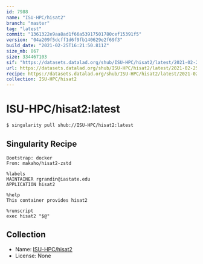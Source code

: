 ```yaml
---
id: 7988
name: "ISU-HPC/hisat2"
branch: "master"
tag: "latest"
commit: "1361322e9aa8ad1f66a53917501780cef15391f5"
version: "04a209f5dcff1d6f9fb140629e2f69f3"
build_date: "2021-02-25T16:21:50.811Z"
size_mb: 867
size: 334467103
sif: "https://datasets.datalad.org/shub/ISU-HPC/hisat2/latest/2021-02-25-1361322e-04a209f5/04a209f5dcff1d6f9fb140629e2f69f3.simg"
url: https://datasets.datalad.org/shub/ISU-HPC/hisat2/latest/2021-02-25-1361322e-04a209f5/
recipe: https://datasets.datalad.org/shub/ISU-HPC/hisat2/latest/2021-02-25-1361322e-04a209f5/Singularity
collection: ISU-HPC/hisat2
---
```


# ISU-HPC/hisat2:latest

```bash
$ singularity pull shub://ISU-HPC/hisat2:latest
```

## Singularity Recipe

```singularity
Bootstrap: docker
From: makaho/hisat2-zstd

%labels
MAINTAINER rgrandin@iastate.edu
APPLICATION hisat2

%help
This container provides hisat2

%runscript
exec hisat2 "$@"
```

## Collection

 - Name: [ISU-HPC/hisat2](https://github.com/ISU-HPC/hisat2)
 - License: None

